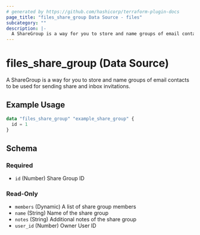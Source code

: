 ```yaml
---
# generated by https://github.com/hashicorp/terraform-plugin-docs
page_title: "files_share_group Data Source - files"
subcategory: ""
description: |-
  A ShareGroup is a way for you to store and name groups of email contacts to be used for sending share and inbox invitations.
---
```


# files_share_group (Data Source)

A ShareGroup is a way for you to store and name groups of email contacts to be used for sending share and inbox invitations.

## Example Usage

```terraform
data "files_share_group" "example_share_group" {
  id = 1
}
```

<!-- schema generated by tfplugindocs -->
## Schema

### Required

- `id` (Number) Share Group ID

### Read-Only

- `members` (Dynamic) A list of share group members
- `name` (String) Name of the share group
- `notes` (String) Additional notes of the share group
- `user_id` (Number) Owner User ID
